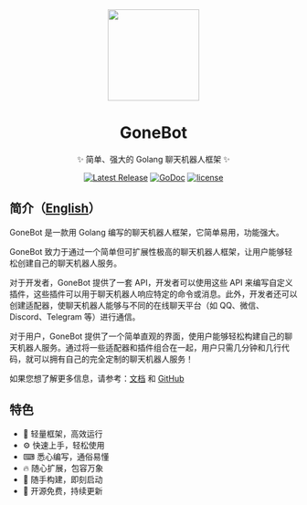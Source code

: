 <div align="center">
  <a href="https://github.com/gonebot-dev">
	<img width="160" src="https://avatars.githubusercontent.com/u/179014534?s=200&v=4" />
  </a>

  <h1>GoneBot</h1>
</div>
<div align="center">
	<p>✨ 简单、强大的 Golang 聊天机器人框架 ✨</p>
</div>
<div align="center">
	<a href="https://github.com/gonebot-dev/gonebot/releases"><img src="https://img.shields.io/github/release/gonebot-dev/gonebot.svg" alt="Latest Release"></a>
	<a href="https://pkg.go.dev/github.com/gonebot-dev/gonebot?tab=doc"><img src="https://godoc.org/github.com/gonebot-dev/gonebot?status.svg" alt="GoDoc"></a>
	<a href="https://github.com/tboox/tbox/blob/master/LICENSE.md">
	  <img src="https://img.shields.io/github/license/gonebot-dev/gonebot.svg?colorB=f48041&style=flat-square" alt="license" />
	</a>
</div>

## 简介（[English](./README.md)）
GoneBot 是一款用 Golang 编写的聊天机器人框架，它简单易用，功能强大。

GoneBot 致力于通过一个简单但可扩展性极高的聊天机器人框架，让用户能够轻松创建自己的聊天机器人服务。

对于开发者，GoneBot 提供了一套 API，开发者可以使用这些 API 来编写自定义插件，这些插件可以用于聊天机器人响应特定的命令或消息。此外，开发者还可以创建适配器，使聊天机器人能够与不同的在线聊天平台（如 QQ、微信、Discord、Telegram 等）进行通信。

对于用户，GoneBot 提供了一个简单直观的界面，使用户能够轻松构建自己的聊天机器人服务。通过将一些适配器和插件组合在一起，用户只需几分钟和几行代码，就可以拥有自己的完全定制的聊天机器人服务！

如果您想了解更多信息，请参考：[文档](https://gonebot-dev.github.io/) 和 [GitHub](https://github.com/gonebot-dev/gonebot)

## 特色
- 🚀 轻量框架，高效运行
- ⚙️ 快速上手，轻松使用
- ⌨ 悉心编写，通俗易懂
- 🔥 随心扩展，包容万象
- 🔨 随手构建，即刻启动
- 🎁 开源免费，持续更新
